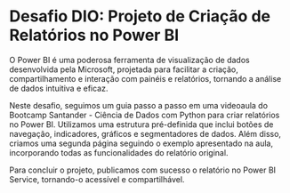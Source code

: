 # Desafio DIO: Projeto de Criação de Relatórios no Power BI

O Power BI é uma poderosa ferramenta de visualização de dados desenvolvida pela Microsoft, projetada para facilitar a criação, compartilhamento e interação com painéis e relatórios, tornando a análise de dados intuitiva e eficaz.

Neste desafio, seguimos um guia passo a passo em uma videoaula do Bootcamp Santander - Ciência de Dados com Python para criar relatórios no Power BI. Utilizamos uma estrutura pré-definida que inclui botões de navegação, indicadores, gráficos e segmentadores de dados. Além disso, criamos uma segunda página seguindo o exemplo apresentado na aula, incorporando todas as funcionalidades do relatório original.

Para concluir o projeto, publicamos com sucesso o relatório no Power BI Service, tornando-o acessível e compartilhável.
